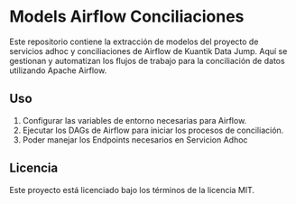 # Models Airflow Conciliaciones

Este repositorio contiene la extracción de modelos del proyecto de servicios adhoc y conciliaciones de Airflow de Kuantik Data Jump. Aquí se gestionan y automatizan los flujos de trabajo para la conciliación de datos utilizando Apache Airflow.

## Uso

1. Configurar las variables de entorno necesarias para Airflow.
2. Ejecutar los DAGs de Airflow para iniciar los procesos de conciliación.
3. Poder manejar los Endpoints necesarios en Servicion Adhoc

## Licencia

Este proyecto está licenciado bajo los términos de la licencia MIT.

